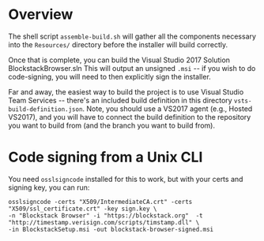 # Overview

The shell script `assemble-build.sh` will gather all the components necessary into the
`Resources/` directory before the installer will build correctly.

Once that is complete, you can build the Visual Studio 2017 Solution
BlockstackBrowser.sln This will output an unsigned `.msi` -- if you
wish to do code-signing, you will need to then explicitly sign the
installer.

Far and away, the easiest way to build the project is to use Visual Studio Team Services --
there's an included build definition in this directory `vsts-build-definition.json`. Note,
you should use a VS2017 agent (e.g., Hosted VS2017), and you will have to connect the build
definition to the repository you want to build from (and the branch you want to build from).

# Code signing from a Unix CLI

You need `osslsigncode` installed for this to work, but with your certs and signing key,
you can run:

```
osslsigncode -certs "X509/IntermediateCA.crt" -certs "X509/ssl_certificate.crt" -key sign.key \
-n "Blockstack Browser" -i "https://blockstack.org"  -t "http://timestamp.verisign.com/scripts/timstamp.dll" \
-in BlockstackSetup.msi -out blockstack-browser-signed.msi
```

